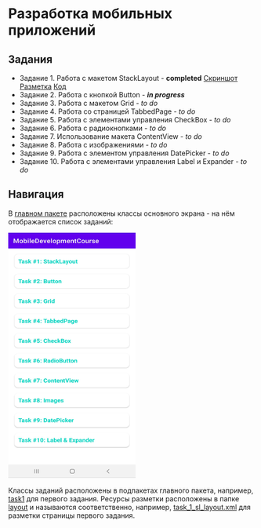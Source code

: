 # Разработка мобильных приложений

## Задания

* Задание 1. Работа с макетом StackLayout - **completed** [Скриншот](img/Task1StackLayout.jpg) [Разметка](app/src/main/res/layout/task_1_sl_activity.xml) [Код](app/src/main/java/com/chebnevdev/mobiledevelopmentcourse/task1/Task1SLActivity.kt)
* Задание 2. Работа с кнопкой Button - ***in progress***
* Задание 3. Работа с макетом Grid - *to do*
* Задание 4. Работа со страницей TabbedPage - *to do*
* Задание 5. Работа с элементами управления CheckBox - *to do*
* Задание 6. Работа с радиокнопками - *to do*
* Задание 7. Использование макета ContentView - *to do*
* Задание 8. Работа с изображениями - *to do*
* Задание 9. Работа с элементом управления DatePicker - *to do*
* Задание 10. Работа с элементами управления Label и Expander - *to do*

## Навигация

В [главном пакете](app/src/main/java/com/chebnevdev/mobiledevelopmentcourse) расположены классы основного экрана - на нём отображается список заданий:

<img src="img/TaskList.jpg" width="260" height="500" />

Классы заданий расположены в подпакетах главного пакета, например, [task1](app/src/main/java/com/chebnevdev/mobiledevelopmentcourse/task1) для первого задания.
Ресурсы разметки расположены в папке [layout](app/src/main/res/layout) и называются соответственно, например, [task_1_sl_layout.xml](app/src/main/res/layout/task_1_sl_activity.xml) для разметки страницы первого задания.

